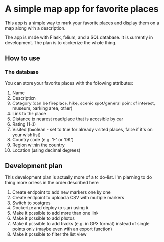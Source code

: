 # A simple map app for favorite places

This app is a simple way to mark your favorite places and display them on a map along with a description. 

The app is made with Flask, folium, and a SQL database. It is currently in development. The plan is to dockerize the whole thing. 

## How to use

### The database

You can store your favorite places with the following attributes:

1. Name
2. Description
3. Category (can be fireplace, hike, scenic spot/general point of interest, museum, parking area, other)
4. Link to the place
5. Distance to nearest road/place that is accesible by car
6. Rating (1-3)
7. Visited (boolean - set to true for already visited places, false if it's on your wish list)
8. Country code (e.g. 'F' or 'DK')
9. Region within the country
10. Location (using decimal degrees)

## Development plan

This development plan is actually more of a to do-list. I'm planning to do thing more or less in the order described here:

1. Create endpoint to add new markers one by one
3. Create endpoint to upload a CSV with multiple markers
4. Switch to postgres
5. Dockerize and deploy to start using it
6. Make it possible to add more than one link
6. Make it possible to add photos
7. Make it possible to add tracks (e.g. in GPX format) instead of single points only (maybe even with an export function)
8. Make it possible to filter the list view
